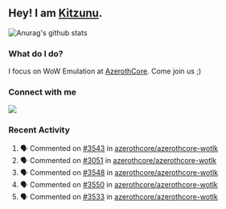## Hey! I am [Kitzunu](https://Github.com/Kitzunu).

![Anurag's github stats](https://github-readme-stats.kitzunu.vercel.app/api?username=Kitzunu&show_icons=true)

### What do I do?

I focus on WoW Emulation at [AzerothCore](https://Github.com/AzerothCore). Come join us ;)

### Connect with me
[![](https://img.shields.io/badge/AzerothCore%20Discord-Connect%20with%20me!-green)](https://discord.com/invite/gkt4y2x)

### Recent Activity

<!--START_SECTION:activity-->
1. 🗣 Commented on [#3543](https://github.com/azerothcore/azerothcore-wotlk/issues/3543) in [azerothcore/azerothcore-wotlk](https://github.com/azerothcore/azerothcore-wotlk)
2. 🗣 Commented on [#3051](https://github.com/azerothcore/azerothcore-wotlk/issues/3051) in [azerothcore/azerothcore-wotlk](https://github.com/azerothcore/azerothcore-wotlk)
3. 🗣 Commented on [#3548](https://github.com/azerothcore/azerothcore-wotlk/issues/3548) in [azerothcore/azerothcore-wotlk](https://github.com/azerothcore/azerothcore-wotlk)
4. 🗣 Commented on [#3550](https://github.com/azerothcore/azerothcore-wotlk/issues/3550) in [azerothcore/azerothcore-wotlk](https://github.com/azerothcore/azerothcore-wotlk)
5. 🗣 Commented on [#3533](https://github.com/azerothcore/azerothcore-wotlk/issues/3533) in [azerothcore/azerothcore-wotlk](https://github.com/azerothcore/azerothcore-wotlk)
<!--END_SECTION:activity-->
